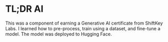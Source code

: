 # TL;DR AI

This was a component of earning a Generative AI certificate from ShiftKey Labs. I learned how to pre-process, train using a dataset, and fine-tune a model. The model was deployed to Hugging Face.
